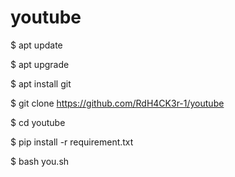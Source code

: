 # youtube
$ apt update

 $ apt upgrade

 $ apt install git

 $ git clone https://github.com/RdH4CK3r-1/youtube

 $ cd youtube

 $ pip install -r requirement.txt

 $ bash you.sh
